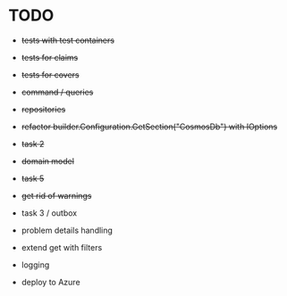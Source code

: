 ﻿# TODO

- ~~tests with test containers~~
- ~~tests for claims~~
- ~~tests for covers~~
- ~~command / queries~~
- ~~repositories~~
- ~~refactor builder.Configuration.GetSection("CosmosDb") with IOptions~~
- ~~task 2~~
- ~~domain model~~
- ~~task 5~~
- ~~get rid of warnings~~
- task 3 / outbox 
- problem details handling

- extend get with filters
- logging
- deploy to Azure